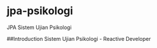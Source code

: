 # jpa-psikologi
JPA Sistem Ujian Psikologi

##Introduction
Sistem Ujian Psikologi - Reactive Developer
